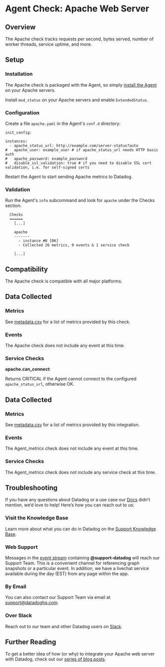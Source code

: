# Agent Check: Apache Web Server

## Overview

The Apache check tracks requests per second, bytes served, number of worker threads, service uptime, and more.

## Setup
### Installation

The Apache check is packaged with the Agent, so simply [install the Agent](https://app.datadoghq.com/account/settings#agent) on your Apache servers.

Install `mod_status` on your Apache servers and enable `ExtendedStatus`.

### Configuration

Create a file `apache.yaml` in the Agent's `conf.d` directory:

```
init_config:

instances:
  - apache_status_url: http://example.com/server-status?auto
#   apache_user: example_user # if apache_status_url needs HTTP basic auth
#   apache_password: example_password
#   disable_ssl_validation: true # if you need to disable SSL cert validation, i.e. for self-signed certs
```

Restart the Agent to start sending Apache metrics to Datadog.

### Validation

Run the Agent's `info` subcommand and look for `apache` under the Checks section:

```
  Checks
  ======
    [...]

    apache
    -------
      - instance #0 [OK]
      - Collected 26 metrics, 0 events & 1 service check

    [...]
```

## Compatibility

The Apache check is compatible with all major platforms.

## Data Collected
### Metrics

See [metadata.csv](https://github.com/DataDog/integrations-core/blob/master/apache/metadata.csv) for a list of metrics provided by this check.

### Events
The Apache check does not include any event at this time.

### Service Checks

**apache.can_connect**:

Returns CRITICAL if the Agent cannot connect to the configured `apache_status_url`, otherwise OK.

## Data Collected
### Metrics
See [metadata.csv](https://github.com/DataDog/integrations-core/blob/master/agent_metrics/metadata.csv) for a list of metrics provided by this integration.

### Events
The Agent_metrics check does not include any event at this time.

### Service Checks
The Agent_metrics check does not include any service check at this time.

## Troubleshooting 

If you have any questions about Datadog or a use case our [Docs](https://docs.datadoghq.com/) didn’t mention, we’d love to help! Here’s how you can reach out to us:

### Visit the Knowledge Base

Learn more about what you can do in Datadog on the [Support Knowledge Base](https://datadog.zendesk.com/agent/).

### Web Support

Messages in the [event stream](https://app.datadoghq.com/event/stream) containing **@support-datadog** will reach our Support Team. This is a convenient channel for referencing graph snapshots or a particular event. In addition, we have a livechat service available during the day (EST) from any page within the app.

### By Email

You can also contact our Support Team via email at [support@datadoghq.com](mailto:support@datadoghq.com).

### Over Slack

Reach out to our team and other Datadog users on [Slack](http://chat.datadoghq.com/).

## Further Reading
To get a better idea of how (or why) to integrate your Apache web server with Datadog, check out our [series of blog posts](https://www.datadoghq.com/blog/monitoring-apache-web-server-performance/).
